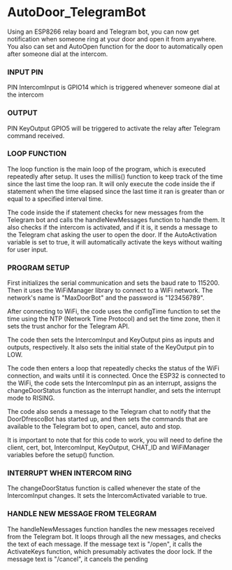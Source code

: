 # AutoDoor_TelegramBot
Using an ESP8266 relay board and Telegram bot, you can now get notification when someone ring at your door and open it from anywhere. You also can set and AutoOpen function for the door to automatically open after someone dial at the intercom.

### INPUT PIN
PIN IntercomInput is GPIO14 which is triggered whenever someone dial at the intercom

### OUTPUT
PIN KeyOutput GPIO5 will be triggered to activate the relay after Telegram command received. 

### LOOP FUNCTION
The loop function is the main loop of the program, which is executed repeatedly after setup. It uses the millis() function to keep track of the time since the last time the loop ran. It will only execute the code inside the if statement when the time elapsed since the last time it ran is greater than or equal to a specified interval time.

The code inside the if statement checks for new messages from the Telegram bot and calls the handleNewMessages function to handle them. It also checks if the intercom is activated, and if it is, it sends a message to the Telegram chat asking the user to open the door. If the AutoActivation variable is set to true, it will automatically activate the keys without waiting for user input.

### PROGRAM SETUP
First initializes the serial communication and sets the baud rate to 115200. Then it uses the WiFiManager library to connect to a WiFi network. The network's name is "MaxDoorBot" and the password is "123456789".

After connecting to WiFi, the code uses the configTime function to set the time using the NTP (Network Time Protocol) and set the time zone, then it sets the trust anchor for the Telegram API.

The code then sets the IntercomInput and KeyOutput pins as inputs and outputs, respectively. It also sets the initial state of the KeyOutput pin to LOW.

The code then enters a loop that repeatedly checks the status of the WiFi connection, and waits until it is connected. Once the ESP32 is connected to the WiFi, the code sets the IntercomInput pin as an interrupt, assigns the changeDoorStatus function as the interrupt handler, and sets the interrupt mode to RISING.

The code also sends a message to the Telegram chat to notify that the DoorDfrescoBot has started up, and then sets the commands that are available to the Telegram bot to open, cancel, auto and stop.

It is important to note that for this code to work, you will need to define the client, cert, bot, IntercomInput, KeyOutput, CHAT_ID and WiFiManager variables before the setup() function.

### INTERRUPT WHEN INTERCOM RING
The changeDoorStatus function is called whenever the state of the IntercomInput changes. It sets the IntercomActivated variable to true.

### HANDLE NEW MESSAGE FROM TELEGRAM
The handleNewMessages function handles the new messages received from the Telegram bot. It loops through all the new messages, and checks the text of each message. If the message text is "/open", it calls the ActivateKeys function, which presumably activates the door lock. If the message text is "/cancel", it cancels the pending

